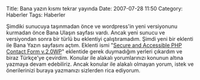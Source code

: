 Title: Bana yazın kısmı tekrar yayında 
Date: 2007-07-28 11:50
Category: Haberler
Tags: Haberler

Şimdiki sunucuya taşınmadan önce ve wordpress'in yeni versiyonunu
kurmadan önce Bana Ulaşın sayfası vardı. Ancak yeni sunucu ve
versiyondan sonra bir türlü bu eklentiyi çalıştıramadım. Şimdi yeni bir
eklenti ile Bana Yazın sayfasını açtım. Eklenti ismi "[Secure and Accessible PHP Contact Form v.2.0WP][]" eklentide gerek duymadığım
yerleri çıkardım ve biraz Türkçe'ye çevirdim. Konular ile alakalı
yorumlarınızı konunun altına yazmaya devam edebiliriz. Ancak konular ile
alakalı olmayan yorum, istek ve önerilerinizi buraya yazmanızı sizlerden
rica ediyorum.

  [Secure and Accessible PHP Contact Form v.2.0WP]: http://green-beast.com/blog/?page_id=136
